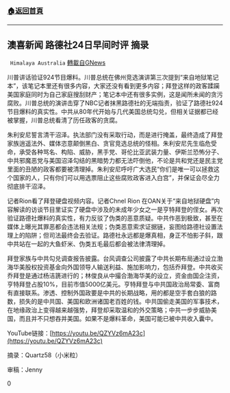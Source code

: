###  [:house:返回首頁](https://github.com/ourhimalayas/txt)
---

## 澳喜新闻 路德社24日早间时评 摘录
` Himalaya Australia` [轉載自GNews](https://gnews.org/zh-hans/449967/)

川普讲话验证924节目爆料。川普总统在佛州竞选演讲第三次提到“来自地狱笔记本”，该笔记本里还有很多内容，大家还没有看到更多内容；拜登这样的政客蹂躏美国家庭同时为自己家庭搜刮财产；笔记本中还有很多实例，这是闻所未闻的贪污腐败。川普总统的演讲击穿了NBC记者抹黑路德社的无端指责，验证了路德社924节目爆料的真实性。中共从80年代开始与几代美国总统勾兑，但相关证据都已经被掌握，川普总统看清了历任政客的贪腐。

朱利安尼誓言清干沼泽。执法部门没有采取行动，而是进行掩盖，最终造成了拜登家族逍遥法外、媒体恣意颠倒黑白、贪官竞选总统的怪相。朱利安尼先生临危受命，承受各种骂名、构陷、威胁，黑手党、哥伦比亚武装力量、伊斯兰恐怖分子、中共邪魔恶党与美国沼泽勾结的黑暗势力都无法吓倒他，不论是共和党还是民主党里面的丑陋的政客都要被清理掉。朱利安尼呼吁广大选民“你们是唯一可以拯救这个国家的人，只有你们可以用选票阻止这些腐败政客进入白宫”，并保证会尽全力彻底排干沼泽。

记者Rion看了拜登硬盘视频内容。记者Chnel Rion 在OAN关于“来自地狱硬盘”内容解读的访谈节目里证实了硬盘中涉及的未成年少女之一是亨特拜登的侄女。再次验证路德社爆料的真实性，有力反驳了伪类的恶意质疑。中共作恶到极致，甚至在媒体上曝光其罪恶都会违法相关法规；伪类恶意索求证据链，妄图给路德社设置法理上的陷阱；但司法最终会去验证。路德社永远都是爆真相，身正不怕影子斜，跟中共站在一起的大鱼虾米、伪类五毛最后都会被法律清理掉。

拜登家族与中共勾兑调查报告披露。台风调查公司披露了中共长期布局通过设立渤海华美股权投资基金向外国领导人输送利益、施加影响力，包括乔拜登。中共收买乔拜登是通过杨洁篪进行的；林俊良从中撮合渤海华美的设立，资金由国企注资，亨特拜登占股10%，目前市值5000亿美元。亨特拜登与中共国政治局常委、富商有直接联系。渗透、控制外国政要是中共的长期战略，用的都是空手套白狼的路数，损失的是中共国、美国和欧洲诸国老百姓的钱。中共国偷走美国的军事技术，在地缘政治上变得越来越强势，拜登却采取温和的外交策略；中共一步步威胁美国，而且并不只想吞并美国。如果不是爆料革命，美国可能已被中共收入囊中。

YouTube链接：[https://youtu.be/QZYVz6mA23c](https://youtu.be/QZYVz6mA23c)

摘录：Quartz58（小米粒）

审稿：Jenny

0
